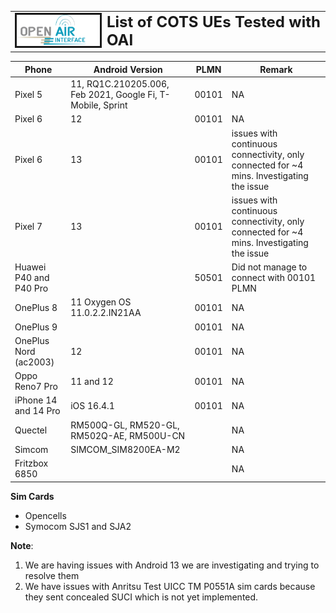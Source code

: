 <table style="border-collapse: collapse; border: none;">
  <tr style="border-collapse: collapse; border: none;">
    <td style="border-collapse: collapse; border: none;">
      <a href="http://www.openairinterface.org/">
         <img src="./images/oai_final_logo.png" alt="" border=3 height=50 width=150>
         </img>
      </a>
    </td>
    <td style="border-collapse: collapse; border: none; vertical-align: center;">
      <b><font size = "5">List of COTS UEs Tested with OAI</font></b>
    </td>
  </tr>
</table>

|Phone                 |Android Version                                           |PLMN |Remark                                                                                  |
|----------------------|----------------------------------------------------------|-----|----------------------------------------------------------------------------------------|
|Pixel 5               |11, RQ1C.210205.006, Feb 2021, Google Fi, T-Mobile, Sprint|00101|NA                                                                                      |
|Pixel 6               |12                                                        |00101|NA                                                                                      |
|Pixel 6               |13                                                        |00101|issues with continuous connectivity, only connected for ~4 mins. Investigating the issue|
|Pixel 7               |13                                                        |00101|issues with continuous connectivity, only connected for ~4 mins. Investigating the issue|
|Huawei P40 and P40 Pro|                                                          |50501|Did not manage to connect with 00101 PLMN                                               |
|OnePlus 8             |11 Oxygen OS 11.0.2.2.IN21AA                              |00101|NA                                                                                      |
|OnePlus 9             |                                                          |00101|NA                                                                                      |
|OnePlus Nord (ac2003) |12                                                        |00101|NA                                                                                      |
|Oppo Reno7 Pro        |11 and 12                                                 |00101|NA                                                                                      |
|iPhone 14 and 14 Pro  |iOS 16.4.1                                                |00101|NA                                                                                      |
|Quectel               |RM500Q-GL, RM520-GL, RM502Q-AE, RM500U-CN                 |     |NA                                                                                      |
|Simcom                |SIMCOM_SIM8200EA-M2                                       |     |NA                                                                                      |
|Fritzbox 6850         |                                                          |     |NA                                                                                      |


**Sim Cards** 

- Opencells
- Symocom SJS1 and SJA2

**Note**:

1. We are having issues with Android 13 we are investigating and trying to resolve them 
2. We have issues with Anritsu Test UICC TM P0551A sim cards because they sent concealed SUCI which is not yet implemented.
